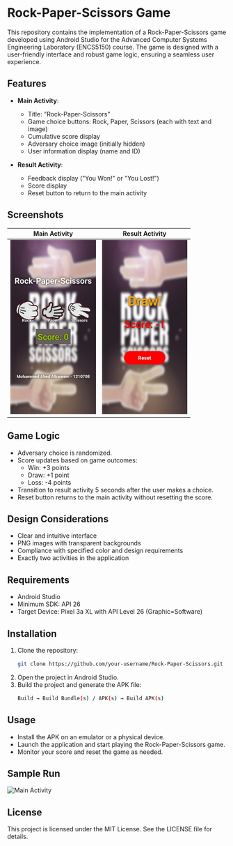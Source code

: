 
# Rock-Paper-Scissors Game

This repository contains the implementation of a Rock-Paper-Scissors game developed using Android Studio for the Advanced Computer Systems Engineering Laboratory (ENCS5150) course. The game is designed with a user-friendly interface and robust game logic, ensuring a seamless user experience.

## Features

- **Main Activity**:
  - Title: "Rock-Paper-Scissors"
  - Game choice buttons: Rock, Paper, Scissors (each with text and image)
  - Cumulative score display
  - Adversary choice image (initially hidden)
  - User information display (name and ID)

- **Result Activity**:
  - Feedback display ("You Won!" or "You Lost!")
  - Score display
  - Reset button to return to the main activity

## Screenshots



Main Activity                                                       |  Result Activity
:---------------------------------------------------------------:|:---------------------------------------------------------------:
<img src="Screenshots/MainActivity.jpg" alt="Main Activity" height="400">  |  <img src="Screenshots/ResultActivity.jpg" alt="Main Activity" height="400">


## Game Logic

- Adversary choice is randomized.
- Score updates based on game outcomes:
  - Win: +3 points
  - Draw: +1 point
  - Loss: -4 points
- Transition to result activity 5 seconds after the user makes a choice.
- Reset button returns to the main activity without resetting the score.

## Design Considerations

- Clear and intuitive interface
- PNG images with transparent backgrounds
- Compliance with specified color and design requirements
- Exactly two activities in the application

## Requirements

- Android Studio
- Minimum SDK: API 26
- Target Device: Pixel 3a XL with API Level 26 (Graphic=Software)

## Installation

1. Clone the repository:
   ```sh
   git clone https://github.com/your-username/Rock-Paper-Scissors.git
   ```
2. Open the project in Android Studio.
3. Build the project and generate the APK file:
   ```sh
   Build → Build Bundle(s) / APK(s) → Build APK(s)
   ```

## Usage

- Install the APK on an emulator or a physical device.
- Launch the application and start playing the Rock-Paper-Scissors game.
- Monitor your score and reset the game as needed.

## Sample Run

<img src="Screenshots/sample_run.gif" alt="Main Activity" height="400">

## License

This project is licensed under the MIT License. See the LICENSE file for details.
